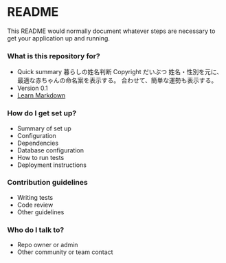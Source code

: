 # README #

This README would normally document whatever steps are necessary to get your application up and running.

### What is this repository for? ###

* Quick summary
暮らしの姓名判断
Copyright だいぶつ
姓名・性別を元に、最適な赤ちゃんの命名案を表示する。
合わせて、簡単な運勢も表示する。
* Version
0.1
* [Learn Markdown](https://bitbucket.org/tutorials/markdowndemo)

### How do I get set up? ###

* Summary of set up
* Configuration
* Dependencies
* Database configuration
* How to run tests
* Deployment instructions

### Contribution guidelines ###

* Writing tests
* Code review
* Other guidelines

### Who do I talk to? ###

* Repo owner or admin
* Other community or team contact